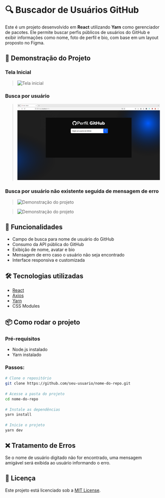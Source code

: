 # 🔍 Buscador de Usuários GitHub

Este é um projeto desenvolvido em **React** utilizando **Yarn** como gerenciador de pacotes. Ele permite buscar perfis públicos de usuários do GitHub e exibir informações como nome, foto de perfil e bio, com base em um layout proposto no Figma.

## 📸 Demonstração do Projeto

### Tela Inicial
>![Tela inicial]('./src/assets/perfil-github1.png')

### Busca por usuário
>![Demonstração do projeto](https://github.com/regianemr/perfil-github/blob/main/perfil-github/src/assets/perfil-github1.png)

### Busca por usuário não existente seguida de mensagem de erro
>![Demonstração do projeto]('./src/assets/perfil-github3.png')

>![Demonstração do projeto]('./src/assets/perfil-github4.png')


## 🚀 Funcionalidades

- Campo de busca para nome de usuário do GitHub
- Consumo da API pública do GitHub
- Exibição de nome, avatar e bio
- Mensagem de erro caso o usuário não seja encontrado
- Interface responsiva e customizada

## 🛠️ Tecnologias utilizadas

- [React](https://reactjs.org/)
- [Axios](https://axios-http.com/)
- [Yarn](https://yarnpkg.com/)
- CSS Modules

## 📦 Como rodar o projeto

### Pré-requisitos

- Node.js instalado
- Yarn instalado

### Passos:

```bash
# Clone o repositório
git clone https://github.com/seu-usuario/nome-do-repo.git

# Acesse a pasta do projeto
cd nome-do-repo

# Instale as dependências
yarn install

# Inicie o projeto
yarn dev

```

## ❌ Tratamento de Erros

Se o nome de usuário digitado não for encontrado, uma mensagem amigável será exibida ao usuário informando o erro.

## 📄 Licença

Este projeto está licenciado sob a [MIT License](LICENSE).